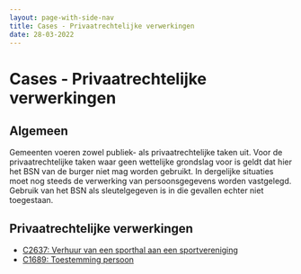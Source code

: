 ```yaml
---
layout: page-with-side-nav
title: Cases - Privaatrechtelijke verwerkingen
date: 28-03-2022
---
```


# Cases - Privaatrechtelijke verwerkingen

## Algemeen
Gemeenten voeren zowel publiek- als privaatrechtelijke taken uit. Voor de privaatrechtelijke taken waar geen wettelijke grondslag voor is geldt dat hier het BSN van de burger niet mag worden gebruikt. In dergelijke situaties moet nog steeds de verwerking van persoonsgegevens worden vastgelegd. Gebruik van het BSN als sleutelgegeven is in die gevallen echter niet toegestaan.

## Privaatrechtelijke verwerkingen 
- [C2637: Verhuur van een sporthal aan een sportvereniging](./../artefacten/2637.md)
- [C1689: Toestemming persoon](./../artefacten/1689.md)
